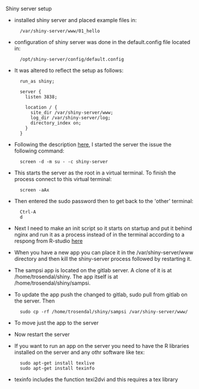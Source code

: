 Shiny server setup

- installed shiny server and placed example files in:

    	/var/shiny-server/www/01_hello

- configuration of shiny server was done in the default.config file located in:

		/opt/shiny-server/config/default.config

- It was altered to reflect the setup as follows:

		run_as shiny;
		
		server {
		  listen 3838;
		
		  location / {
		    site_dir /var/shiny-server/www;
		    log_dir /var/shiny-server/log;
		    directory_index on;
		  }
		}

- Following the description [here](https://github.com/Cambridge-R-User-Group/CambRweb/wiki/Shiny-Server-tutorial), I started the server the issue the following command:

		screen -d -m su - -c shiny-server

- This starts the server as the root in a virtual terminal. To finish the process connect to this virtual terminal:

		screen -aAx

- Then entered the sudo password then to get back to the 'other' terminal:

		Ctrl-A
		d
 
- Next I need to make an init script so it starts on startup and put it behind nginx and run it as a process instead of in the terminal according to a respong from R-studio [here](https://groups.google.com/forum/#!topic/shiny-discuss/9bVI5HO_wfM)

- When you have a new app you can place it in the /var/shiny-server/www directory and then kill the shiny-server process followed by restarting it.
- The sampsi app is located on the gitlab server. A clone of it is at /home/trosendal/shiny. The app itself is at /home/trosendal/shiny/sampsi.
- To update the app push the changed to gitlab, sudo pull from gitlab on the server. Then

        sudo cp -rf /home/trosendal/shiny/sampsi /var/shiny-server/www/

- To move just the app to the server
- Now restart the server

* If you want to run an app on the server you need to have the R libraries installed on the server and any othr software like tex:

        sudo apt-get install texlive
        sudo apt-get install texinfo

- texinfo includes the function texi2dvi and this requires a tex library